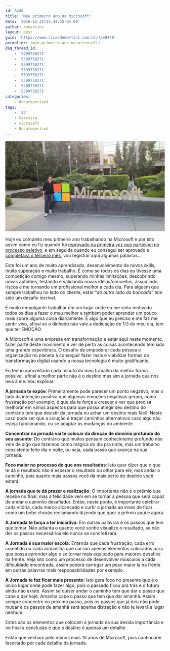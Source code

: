 ```yaml
---
id: 8440
title: 'Meu primeiro ano na Microsoft'
date: '2016-12-21T15:44:55-05:00'
author: rmmartins
layout: post
guid: 'https://www.ricardomartins.com.br/?p=8440'
permalink: /meu-primeiro-ano-na-microsoft/
dsq_thread_id:
    - '5399750271'
    - '5399750271'
    - '5399750271'
    - '5399750271'
    - '5399750271'
    - '5399750271'
    - '5399750271'
    - '5399750271'
categories:
    - Uncategorized
tags:
    - '44'
    - Carreira
    - microsoft
    - Uncategorized
---
```


![](/wp-content/uploads/2016/12/13246354_10206280130913371_918757031935210288_o.jpg)

Hoje eu completo meu primeiro ano trabalhando na Microsoft e por isto assim como eu fiz quando fui [reprovado na primeira vez que participei no processo seletivo](https://www.ricardomartins.com.br/perdeu-a-tao-desejada-vaga-e-agora/), e em seguida quando eu consegui ser aprovado e [completava o terceiro mês](https://www.ricardomartins.com.br/como-e-trabalhar-onde-tantos-gostariam/), vou registrar aqui algumas palavras…

Este foi um ano de muito aprendizado, desenvolvimento de novos skills, muita superação e muito trabalho. É como se todos os dias eu tivesse uma competição comigo mesmo, superando minhas limitações, descobrindo novas aptidões, testando e validando novas idéias/conceitos, assumindo riscos e me tornando um profissional melhor a cada dia. Para alguém que sempre trabalhou no lado do cliente, estar “*do outro lado da bancada*” tem sido um desafio incrível.

É muito empolgante trabalhar em um lugar onde eu me sinto motivado todos os dias a fazer o meu melhor e também poder aprender um pouco mais sobre alguma coisa diariamente. É algo que eu preciso e me faz me sentir vivo, afinal só o dinheiro não vale a dedicação de 1/3 do meu dia, tem que ter EMOÇÃO.

A Microsoft é uma empresa em transformação e estar aqui neste momento, fazer parte deste movimento e ver de perto as coisas acontecendo tem sido uma grande experiência. O desafio de empoderar cada pessoa e organização no planeta à conseguir fazer mais e viabilizar formas de transformação digital usando a nossa tecnologia é muito gratificante.

Eu tenho aproveitado cada minuto do meu trabalho da melhor forma possível, afinal a melhor parte não é o destino mas sim a jornada que nos leva à ele. Vou explicar:

**A jornada te expõe**: Primeiramente pode parecer um ponto negativo, mas o lado da intenção positiva que algumas emoções negativas geram, como frustração por exemplo, é que ela te força a crescer e ver que precisa melhorar em vários aspectos para que possa atingir seu destino do contrário tem que desistir da jornada ou achar um destino mais fácil. Neste caso pode ser que a solução é traçar caminhos alternativos caso algo não esteja funcionando, ou se adaptar as mudanças do ambiente.

**Concentrar na jornada vai te colocar da direção de domínio profundo do seu assunto**: Do contrário que muitos pensam conhecimento profundo não vem de algo que fazemos como mágica do dia pra noite, mas um trabalho consistente feito dia e noite, ou seja, cada passo que avança na sua jornada.

**Foco maior no processo do que nos resultados**: Isto quer dizer que o que te dá o resultado não é esperar o resultado ou olhar para ele, mas andar o caminho, pois quanto mais passos você dá mais perto do destino você estará.

**A jornada que te dá prazer e realização:** O importante não é o prêmio que recebe no final, mas a felicidade vem em se tornar a pessoa que será capaz de andar o caminho desafiador. Então, neste ponto, é importante celebrar cada vitória, cada marco alcançado e curtir a jornada ao invés de ficar como um bebe chorão reclamando dizendo que quer o prêmio aqui e agora.

**A Jornada te força a ter iniciativa:** Em outras palavras é os passos que tem que tomar. Não adianta o quanto você sonhe visualize o resultado, se não der os passos necessários ele nunca se concretizará.

**A Jornada é sua maior escola:** Entenda que cada frustração, cada erro cometido ou cada armadilha que cai são apenas elementos colocados para que possa aprender algo e se tornar mais equipado para maiores desafios na frente. Veja isto como um processo de desenvolver músculos a cada dificuldade encontrada, assim poderá carregar um peso maior la na frente em outras palavras mais responsabilidades por exemplo.

**A Jornada te faz ficar mais presente:** Isto gera foco no presente que é o único lugar onde pode fazer algo, pois o passado ficou pra trás e o futuro ainda não existe. Assim se quiser andar o caminho tem que dar o passo que cabe a dar hoje. Amanha cabe o passo que tem que dar amanhã. Assim sempre concentre no próximo passo, pois os passos que já deu não pode mudar e os passos de amanhã será apenas distração e não te levará a lugar nenhum.

Estes são os elementos que colocam a jornada na sua devida importância e no final a conclusão é que o destino é apenas um detalhe.

Então que venham pelo menos mais 10 anos de Microsoft, pois continuarei fascinado por cada detalhe da jornada.